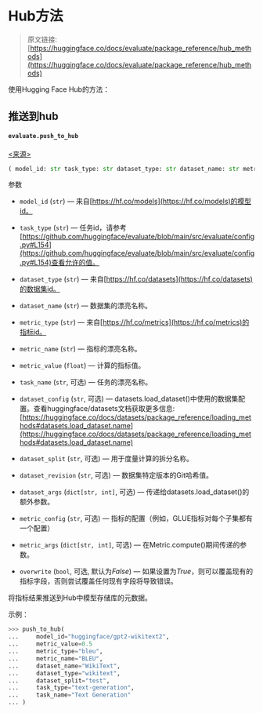 # Hub方法

> 原文链接: [https://huggingface.co/docs/evaluate/package_reference/hub_methods](https://huggingface.co/docs/evaluate/package_reference/hub_methods)

使用Hugging Face Hub的方法：

## 推送到hub

#### `evaluate.push_to_hub`

[<来源>](https://github.com/huggingface/evaluate/blob/v0.4.0/src/evaluate/hub.py#L14)

```py
( model_id: str task_type: str dataset_type: str dataset_name: str metric_type: str metric_name: str metric_value: float task_name: str = None dataset_config: str = None dataset_split: str = None dataset_revision: str = None dataset_args: typing.Dict[str, int] = None metric_config: str = None metric_args: typing.Dict[str, int] = None overwrite: bool = False )
```

参数

+   `model_id` (`str`) — 来自[https://hf.co/models](https://hf.co/models)的模型id。

+   `task_type` (`str`) — 任务id，请参考[https://github.com/huggingface/evaluate/blob/main/src/evaluate/config.py#L154](https://github.com/huggingface/evaluate/blob/main/src/evaluate/config.py#L154)查看允许的值。

+   `dataset_type` (`str`) — 来自[https://hf.co/datasets](https://hf.co/datasets)的数据集id。

+   `dataset_name` (`str`) — 数据集的漂亮名称。

+   `metric_type` (`str`) — 来自[https://hf.co/metrics](https://hf.co/metrics)的指标id。

+   `metric_name` (`str`) — 指标的漂亮名称。

+   `metric_value` (`float`) — 计算的指标值。

+   `task_name` (`str`, 可选) — 任务的漂亮名称。

+   `dataset_config` (`str`, 可选) — datasets.load_dataset()中使用的数据集配置。查看huggingface/datasets文档获取更多信息: [https://huggingface.co/docs/datasets/package_reference/loading_methods#datasets.load_dataset.name](https://huggingface.co/docs/datasets/package_reference/loading_methods#datasets.load_dataset.name)

+   `dataset_split` (`str`, 可选) — 用于度量计算的拆分名称。

+   `dataset_revision` (`str`, 可选) — 数据集特定版本的Git哈希值。

+   `dataset_args` (`dict[str, int]`, 可选) — 传递给datasets.load_dataset()的额外参数。

+   `metric_config` (`str`, 可选) — 指标的配置（例如，GLUE指标对每个子集都有一个配置）

+   `metric_args` (`dict[str, int]`, 可选) — 在Metric.compute()期间传递的参数。

+   `overwrite` (`bool`, 可选, 默认为*False*) — 如果设置为*True*，则可以覆盖现有的指标字段，否则尝试覆盖任何现有字段将导致错误。

将指标结果推送到Hub中模型存储库的元数据。

示例：

```py
>>> push_to_hub(
...     model_id="huggingface/gpt2-wikitext2",
...     metric_value=0.5
...     metric_type="bleu",
...     metric_name="BLEU",
...     dataset_name="WikiText",
...     dataset_type="wikitext",
...     dataset_split="test",
...     task_type="text-generation",
...     task_name="Text Generation"
... )
```
